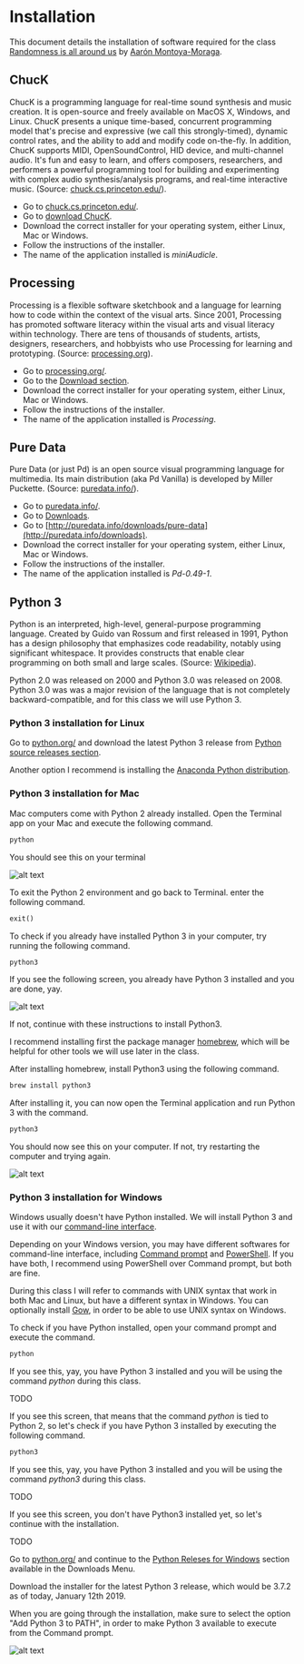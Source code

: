 # Installation

This document details the installation of software required for the class [Randomness is all around us](https://github.com/montoyamoraga/class-randomness-is-all-around) by [Aarón Montoya-Moraga](http://montoyamoraga.io/).

## ChucK

ChucK is a programming language for real-time sound synthesis and music creation. It is open-source and freely available on MacOS X, Windows, and Linux. ChucK presents a unique time-based, concurrent programming model that's precise and expressive (we call this strongly-timed), dynamic control rates, and the ability to add and modify code on-the-fly. In addition, ChucK supports MIDI, OpenSoundControl, HID device, and multi-channel audio. It's fun and easy to learn, and offers composers, researchers, and performers a powerful programming tool for building and experimenting with complex audio synthesis/analysis programs, and real-time interactive music. (Source: [chuck.cs.princeton.edu/](http://chuck.cs.princeton.edu/)).

* Go to [chuck.cs.princeton.edu/](http://chuck.cs.princeton.edu/).
* Go to [download ChucK](http://chuck.cs.princeton.edu/release/).
* Download the correct installer for your operating system, either Linux, Mac or Windows.
* Follow the instructions of the installer.
* The name of the application installed is *miniAudicle*.

## Processing

Processing is a flexible software sketchbook and a language for learning how to code within the context of the visual arts. Since 2001, Processing has promoted software literacy within the visual arts and visual literacy within technology. There are tens of thousands of students, artists, designers, researchers, and hobbyists who use Processing for learning and prototyping. (Source: [processing.org](https://processing.org/)).

* Go to [processing.org/](https://processing.org/).
* Go to the [Download section](https://processing.org/download/).
* Download the correct installer for your operating system, either Linux, Mac or Windows.
* Follow the instructions of the installer.
* The name of the application installed is *Processing*.

## Pure Data

Pure Data (or just Pd) is an open source visual programming language for multimedia. Its main distribution (aka Pd Vanilla) is developed by Miller Puckette. (Source: [puredata.info/](http://puredata.info/)).

* Go to [puredata.info/](http://puredata.info/).
* Go to [Downloads](http://puredata.info/downloads).
* Go to [http://puredata.info/downloads/pure-data](http://puredata.info/downloads).
* Download the correct installer for your operating system, either Linux, Mac or Windows.
* Follow the instructions of the installer.
* The name of the application installed is *Pd-0.49-1*.

## Python 3

Python is an interpreted, high-level, general-purpose programming language. Created by Guido van Rossum and first released in 1991, Python has a design philosophy that emphasizes code readability, notably using significant whitespace. It provides constructs that enable clear programming on both small and large scales. (Source: [Wikipedia](https://en.wikipedia.org/wiki/Python_(programming_language))).

Python 2.0 was released on 2000 and Python 3.0 was released on 2008. Python 3.0 was was a major revision of the language that is not completely backward-compatible, and for this class we will use Python 3.

### Python 3 installation for Linux

Go to [python.org/](https://www.python.org/) and download the latest Python 3 release from [Python source releases section](https://www.python.org/downloads/source/).

Another option I recommend is installing the [Anaconda Python distribution](https://www.anaconda.com/).

### Python 3 installation for Mac

Mac computers come with Python 2 already installed. Open the Terminal app on your Mac and execute the following command.

```bash
python
```

You should see this on your terminal

![alt text](https://github.com/montoyamoraga/class-randomness-is-all-around/raw/master/pics/week1-python2-example.png "Python2 example")

To exit the Python 2 environment and go back to Terminal. enter the following command.

```python
exit()
```

To check if you already have installed Python 3 in your computer, try running the following command.

```bash
python3
```

If you see the following screen, you already have Python 3 installed and you are done, yay.

![alt text](https://github.com/montoyamoraga/class-randomness-is-all-around/raw/master/pics/week1-python3-example.png "Python3 example")

If not, continue with these instructions to install Python3.

I recommend installing first the package manager [homebrew](https://brew.sh), which will be helpful for other tools we will use later in the class.

After installing homebrew, install Python3 using the following command.

```bash
brew install python3
```

After installing it, you can now open the Terminal application and run Python 3 with the command.

```python
python3
```

You should now see this on your computer. If not, try restarting the computer and trying again.

![alt text](https://github.com/montoyamoraga/class-randomness-is-all-around/raw/master/pics/week1-python3-example.png "Python3 example")

### Python 3 installation for Windows

Windows usually doesn't have Python installed. We will install Python 3 and use it with our [command-line interface](https://en.wikipedia.org/wiki/Command-line_interface).

Depending on your Windows version, you may have different softwares for  command-line interface, including [Command prompt](https://en.wikipedia.org/wiki/Cmd.exe) and [PowerShell](https://en.wikipedia.org/wiki/PowerShell). If you have both, I recommend using PowerShell over Command prompt, but both are fine.

During this class I will refer to commands with UNIX syntax that work in both Mac and Linux, but have a different syntax in Windows. You can optionally install [Gow](https://github.com/bmatzelle/gow/releases), in order to be able to use UNIX syntax on Windows.

To check if you have Python installed, open your command prompt and execute the command.

```bash
python
```

If you see this, yay, you have Python 3 installed and you will be using the command *python* during this class.

TODO

If you see this screen, that means that the command *python* is tied to Python 2, so let's check if you have Python 3 installed by executing the following command.

```bash
python3
```

If you see this, yay, you have Python 3 installed and you will be using the command *python3* during this class.

TODO

If you see this screen, you don't have Python3 installed yet, so let's continue with the installation.

TODO

Go to [python.org/](https://www.python.org/) and continue to the [Python Releses for Windows](https://www.python.org/downloads/windows/) section available in the Downloads Menu.

Download the installer for the latest Python 3 release, which would be 3.7.2 as of today, January 12th 2019.

When you are going through the installation, make sure to select the option "Add Python 3 to PATH", in order to make Python 3 available to execute from the Command prompt.

![alt text](https://github.com/montoyamoraga/class-randomness-is-all-around/raw/master/pics/week1-python-windows.png "Python Windows")
